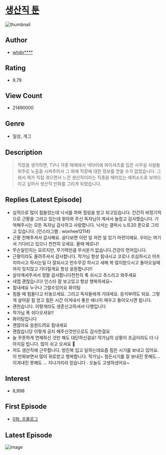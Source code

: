 # [생산직 툰](https://comic.naver.com/bestChallenge/list?titleId=144179)
![thumbnail](https://image-comic.pstatic.net/user_contents_data/challenge_comic/2021/02/28/138870/thumbnail_202x16438bed0ca_b988_46b9_8cf9_0cfcc8e3bd37_00006121.JPEG)

## Author
- [whdn****](https://comic.naver.com/artistTitle?id=138870)

## Rating
- 9.79

## View Count
- 21490000

## Genre
- 일상, 개그

## Description
> 직장을 생각하면, TV나 각종 매체에서 넥타이에 와이셔츠를 입은 사무실 사람들위주로 노출을 시켜주어서 그 외에 직장에 대한 정보를 얻을 수가 없었습니다. 그래서 제가 직접 겪으면서 느낀 생산직이라는 직종을 재미있는 에피소드로 보여드리고 싶어서 생산직 만화를 그리게 되었습니다.

## Replies (Latest Episode)
- 심적으로 많이 힘들었는데 낙서를 하며 힐링을 받고 되고있습니다. 간간히 비정기적으로 근황을 그리고 있는데 찾아와 주신 독자님이 계셔서 놀랍고 감사했습니다. 기억해주시는 모든 독자님 감사하고 사랑합니다. 낙서는 갤럭시 노트20 폰으로 그리고 있습니다. (인스타그램 : wonhee12114)
- 근황 전해주셔서 감사해요. 살다보면 이런 일 저런 일 있기 마련이에요. 우리는 여기서 기다리고 있으니 천천히 오세요. 올때 메로나!
- 무슨일인지는 모르지만, 무기력만큼 무서운거 없습니다.건강이 먼저입니다.
- 근황이라도 올려주셔서 감사합니다. 작가님 항상 힘내시고 코로나 조심하시고 아프지마시고 하시는일 다 잘되시고 만수무강 하시고 새해 복 많이받으시고 돌아오실때까지 잊지않고 기다릴게요 항상 응원합니다!!
- 살아계셔주셔서 정말 감사합니다천천히 푹 쉬시고 추스리고 와주세요
- 네엡 괜찮습니다! 인스타 잘 보고있고 항상 행복하세요~
- 힘내세요 누구나 그럴수있어요 화이팅
- 힘들 때 힘들다고 터놓으세요. 그리고 독자들에게 기대세요. 응석부려도 되요. 그렇게 살아갈 힘 얻고 힘든 시간 이겨내서 좋은 에너지 채우고 돌아오시면 됩니다.
- 괜찬습니다. 이렇게라도 생존신고하셔서 다행입니다
- 작가님 푹 쉬다오셔유!!
- 화이팅입니다
- 괜찮아요 응원드려요 힘내세요
- 괜찮습니당 이렇게 공지 해주신것만으로도 감사한걸요
- 늘 꾸준하게 연재하신 것만 해도 대단하신걸요! 작가님의 상황이 조금이라도 더 나아지길 빕니다. 많이 쉬고 오셔요 🙏
- 저도 생산직에 근무합니다. 방진복 입고 일하는데요즘 힘든 시기를 보내고 있어요. 이 만화보면서 많이 위로받고 행복합니다. 작가님~ 힘든시기를 잘 보내진 못해도...이겨내진 못해도 ... 지나가리라 믿습니다 . 오늘도 고생하셨어요~

## Interest
- 8,998

## First Episode
- [0화. 프롤로그](https://comic.naver.com/bestChallenge/detail?titleId=144179&no=203)

## Latest Episode
![image](https://image-comic.pstatic.net/user_contents_data/challenge_comic/2022/02/13/138870/upload_4134649026848581221.jpeg)
